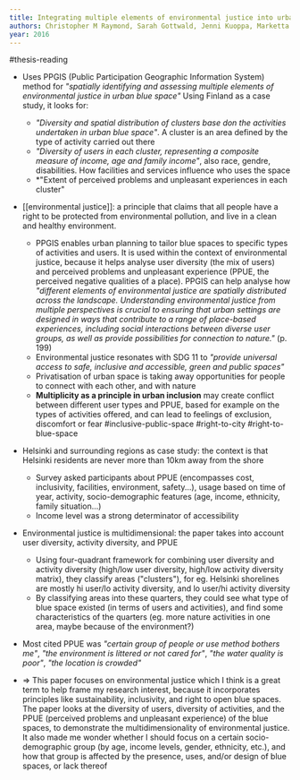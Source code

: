 ```yaml
---
title: Integrating multiple elements of environmental justice into urban blue space planning using public participation geographic information systems
authors: Christopher M Raymond, Sarah Gottwald, Jenni Kuoppa, Marketta Kyttä
year: 2016
---
```

#thesis-reading 

- Uses PPGIS (Public Participation Geographic Information System) method for *"spatially identifying and assessing multiple elements of environmental justice in urban blue space"* Using Finland as a case study, it looks for:
	- *"Diversity and spatial distribution of clusters base don the activities undertaken in urban blue space"*. A cluster is an area defined by the type of activity carried out there
	- *"Diversity of users in each cluster, representing a composite measure of income, age and family income"*, also race, gendre, disabilities. How facilities and services influence who uses the space
	- *"Extent of perceived problems and unpleasant experiences in each cluster"
- [[environmental justice]]: a principle that claims that all people have a right to be protected from environmental pollution, and live in a clean and healthy environment.
	- PPGIS enables urban planning to tailor blue spaces to specific types of activities and users. It is used within the context of environmental justice, because it helps analyse user diversity (the mix of users) and perceived problems and unpleasant experience (PPUE, the perceived negative qualities of a place). PPGIS can help analyse how *"different elements of environmental justice are spatially distributed across the landscape. Understanding environmental justice from multiple perspectives is crucial to ensuring that urban settings are designed in ways that contribute to a range of place-based experiences, including social interactions between diverse user groups, as well as provide possibilities for connection to nature."* (p. 199)
	- Environmental justice resonates with SDG 11 to *"provide universal access to safe, inclusive and accessible, green and public spaces"*
	- Privatisation of urban space is taking away opportunities for people to connect with each other, and with nature
	- **Multiplicity as a principle in urban inclusion** may create conflict between different user types and PPUE, based for example on the types of activities offered, and can lead to feelings of exclusion, discomfort or fear #inclusive-public-space #right-to-city #right-to-blue-space

- Helsinki and surrounding regions as case study: the context is that Helsinki residents are never more than 10km away from the shore
	- Survey asked participants about PPUE (encompasses cost, inclusivity, facilities, environment, safety...), usage based on time of year, activity, socio-demographic features (age, income, ethnicity, family situation...)
	- Income level was a strong determinator of accessibility

- Environmental justice is multidimensional: the paper takes into account user diversity, activity diversity, and PPUE
	- Using four-quadrant framework for combining user diversity and activity diversity (high/low user diversity, high/low activity diversity matrix), they classify areas ("clusters"), for eg. Helsinki shorelines are mostly hi user/lo activity diversity, and lo user/hi activity diversity
	- By classifying areas into these quarters, they could see what type of blue space existed (in terms of users and activities), and find some characteristics of the quarters (eg. more nature activities in one area, maybe because of the environment?)

- Most cited PPUE was *"certain group of people or use method bothers me"*, *"the environment is littered or not cared for"*, *"the water quality is poor"*, *"the location is crowded"*

- $\Rightarrow$ This paper focuses on environmental justice which I think is a great term to help frame my research interest, because it incorporates principles like sustainability, inclusivity, and right to open blue spaces. The paper looks at the diversity of users, diversity of activities, and the PPUE (perceived problems and unpleasant experience) of the blue spaces, to demonstrate the multidimensionality of environmental justice. It also made me wonder whether I should focus on a certain socio-demographic group (by age, income levels, gender, ethnicity, etc.), and  how that group is affected by the presence, uses, and/or design of blue spaces, or lack thereof
